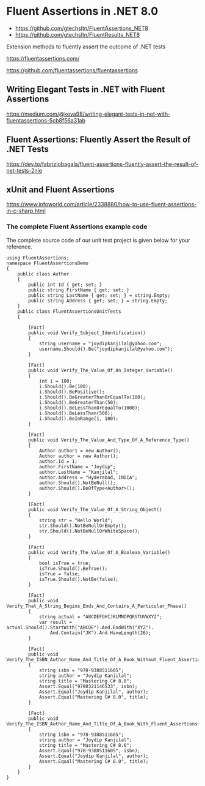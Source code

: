 # Fluent Assertions in .NET 8.0
+ https://github.com/gtechsltn/FluentAssertions_NET8
+ https://github.com/gtechsltn/FluentResults_NET8

Extension methods to fluently assert the outcome of .NET tests

https://fluentassertions.com/

https://github.com/fluentassertions/fluentassertions

## Writing Elegant Tests in .NET with Fluent Assertions

https://medium.com/@kova98/writing-elegant-tests-in-net-with-fluentassertions-5cb8f56a31ab

## Fluent Assertions: Fluently Assert the Result of .NET Tests

https://dev.to/fabriziobagala/fluent-assertions-fluently-assert-the-result-of-net-tests-2nie

## xUnit and Fluent Assertions

https://www.infoworld.com/article/2338880/how-to-use-fluent-assertions-in-c-sharp.html

### The complete Fluent Assertions example code

The complete source code of our unit test project is given below for your reference.

```
using FluentAssertions;
namespace FluentAssertionsDemo
{
    public class Author
    {
        public int Id { get; set; }
        public string FirstName { get; set; }
        public string LastName { get; set; } = string.Empty;
        public string Address { get; set; } = string.Empty;
    }
    public class FluentAssertionsUnitTests
    {

        [Fact]
        public void Verify_Subject_Identification()
        {
            string username = "joydipkanjilal@yahoo.com";
            username.Should().Be("joydipkanjilal@yahoo.com");
        }

        [Fact]
        public void Verify_The_Value_Of_An_Integer_Variable()
        {
            int i = 100;
            i.Should().Be(100);
            i.Should().BePositive();
            i.Should().BeGreaterThanOrEqualTo(100);
            i.Should().BeGreaterThan(50);
            i.Should().BeLessThanOrEqualTo(1000);
            i.Should().BeLessThan(500);
            i.Should().BeInRange(1, 100);
        }

        [Fact]
        public void Verify_The_Value_And_Type_Of_A_Reference_Type()
        {
            Author author1 = new Author();
            Author author = new Author();
            author.Id = 1;
            author.FirstName = "Joydip";
            author.LastName = "Kanjilal";
            author.Address = "Hyderabad, INDIA";
            author.Should().NotBeNull();
            author.Should().BeOfType<Author>();
        }

        [Fact]
        public void Verify_The_Value_Of_A_String_Object()
        {
            string str = "Hello World";
            str.Should().NotBeNullOrEmpty();
            str.Should().NotBeNullOrWhiteSpace();
        }

        [Fact]
        public void Verify_The_Value_Of_A_Boolean_Variable()
        {
            bool isTrue = true;
            isTrue.Should().BeTrue();
            isTrue = false;
            isTrue.Should().NotBe(false);
        }

        [Fact]
        public void Verify_That_A_String_Begins_Ends_And_Contains_A_Particular_Phase()
        {
            string actual = "ABCDEFGHIJKLMNOPQRSTUVWXYZ";
            var result = actual.Should().StartWith("ABCDE").And.EndWith("XYZ").
                And.Contain("JK").And.HaveLength(26);
        }

        [Fact]
        public void Verify_The_ISBN_Author_Name_And_Title_Of_A_Book_Without_Fluent_Assertions()
        {
            string isbn = "978-9388511605";
            string author = "Joydip Kanjilal";
            string title = "Mastering C# 8.0";
            Assert.Equal("9780321146533", isbn);
            Assert.Equal("Joydip Kanjilal", author);
            Assert.Equal("Mastering C# 8.0", title);
        }

        [Fact]
        public void Verify_The_ISBN_Author_Name_And_Title_Of_A_Book_With_Fluent_Assertions()
        {
            string isbn = "978-9388511605";
            string author = "Joydip Kanjilal";
            string title = "Mastering C# 8.0";
            Assert.Equal("978-9388511605", isbn);
            Assert.Equal("Joydip Kanjilal", author);
            Assert.Equal("Mastering C# 8.0", title);
        }
    }
}
```
